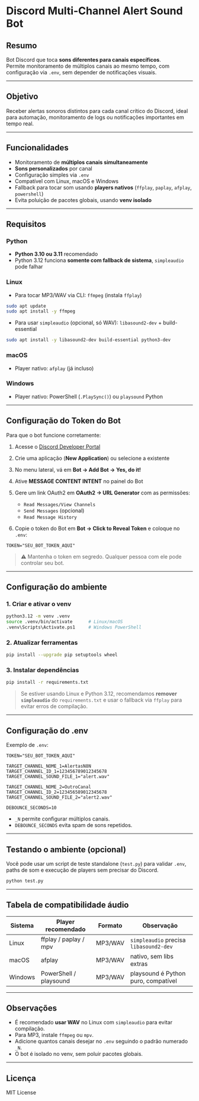 # Discord Multi-Channel Alert Sound Bot

## Resumo
Bot Discord que toca **sons diferentes para canais específicos**.  
Permite monitoramento de múltiplos canais ao mesmo tempo, com configuração via `.env`, sem depender de notificações visuais.

---

## Objetivo
Receber alertas sonoros distintos para cada canal crítico do Discord, ideal para automação, monitoramento de logs ou notificações importantes em tempo real.

---

## Funcionalidades
- Monitoramento de **múltiplos canais simultaneamente**  
- **Sons personalizados** por canal  
- Configuração simples via `.env`  
- Compatível com Linux, macOS e Windows  
- Fallback para tocar som usando **players nativos** (`ffplay`, `paplay`, `afplay`, `powershell`)  
- Evita poluição de pacotes globais, usando **venv isolado**

---

## Requisitos

### Python
- **Python 3.10 ou 3.11** recomendado  
- Python 3.12 funciona **somente com fallback de sistema**, `simpleaudio` pode falhar

### Linux
- Para tocar MP3/WAV via CLI: `ffmpeg` (instala `ffplay`)
```bash
sudo apt update
sudo apt install -y ffmpeg
````

* Para usar `simpleaudio` (opcional, só WAV): `libasound2-dev` + build-essential

```bash
sudo apt install -y libasound2-dev build-essential python3-dev
```

### macOS

* Player nativo: `afplay` (já incluso)

### Windows

* Player nativo: PowerShell (`.PlaySync()`) ou `playsound` Python

---

## Configuração do Token do Bot

Para que o bot funcione corretamente:

1. Acesse o [Discord Developer Portal](https://discord.com/developers/applications)
2. Crie uma aplicação (**New Application**) ou selecione a existente
3. No menu lateral, vá em **Bot → Add Bot → Yes, do it!**
4. Ative **MESSAGE CONTENT INTENT** no painel do Bot
5. Gere um link OAuth2 em **OAuth2 → URL Generator** com as permissões:

   * `Read Messages/View Channels`
   * `Send Messages` (opcional)
   * `Read Message History`
6. Copie o token do Bot em **Bot → Click to Reveal Token** e coloque no `.env`:

```env
TOKEN="SEU_BOT_TOKEN_AQUI"
```

> ⚠️ Mantenha o token em segredo. Qualquer pessoa com ele pode controlar seu bot.

---

## Configuração do ambiente

### 1. Criar e ativar o venv

```bash
python3.12 -m venv .venv
source .venv/bin/activate      # Linux/macOS
.venv\Scripts\Activate.ps1     # Windows PowerShell
```

### 2. Atualizar ferramentas

```bash
pip install --upgrade pip setuptools wheel
```

### 3. Instalar dependências

```bash
pip install -r requirements.txt
```

> Se estiver usando Linux e Python 3.12, recomendamos **remover `simpleaudio`** do `requirements.txt` e usar o fallback via `ffplay` para evitar erros de compilação.

---

## Configuração do .env

Exemplo de `.env`:

```env
TOKEN="SEU_BOT_TOKEN_AQUI"

TARGET_CHANNEL_NOME_1=AlertasN8N
TARGET_CHANNEL_ID_1=123456789012345678
TARGET_CHANNEL_SOUND_FILE_1="alert.wav"

TARGET_CHANNEL_NOME_2=OutroCanal
TARGET_CHANNEL_ID_2=123456589012345678
TARGET_CHANNEL_SOUND_FILE_2="alert2.wav"

DEBOUNCE_SECONDS=10
```

* `_N` permite configurar múltiplos canais.
* `DEBOUNCE_SECONDS` evita spam de sons repetidos.

---

## Testando o ambiente (opcional)

Você pode usar um script de teste standalone (`test.py`) para validar `.env`, paths de som e execução de players sem precisar do Discord.

```bash
python test.py
```

---

## Tabela de compatibilidade áudio

| Sistema | Player recomendado     | Formato | Observação                             |
| ------- | ---------------------- | ------- | -------------------------------------- |
| Linux   | ffplay / paplay / mpv  | MP3/WAV | `simpleaudio` precisa `libasound2-dev` |
| macOS   | afplay                 | MP3/WAV | nativo, sem libs extras                |
| Windows | PowerShell / playsound | MP3/WAV | playsound é Python puro, compatível    |

---

## Observações

* É recomendado **usar WAV** no Linux com `simpleaudio` para evitar compilação.
* Para MP3, instale `ffmpeg` ou `mpv`.
* Adicione quantos canais desejar no `.env` seguindo o padrão numerado `_N`.
* O bot é isolado no venv, sem poluir pacotes globais.

---

## Licença

MIT License

```
